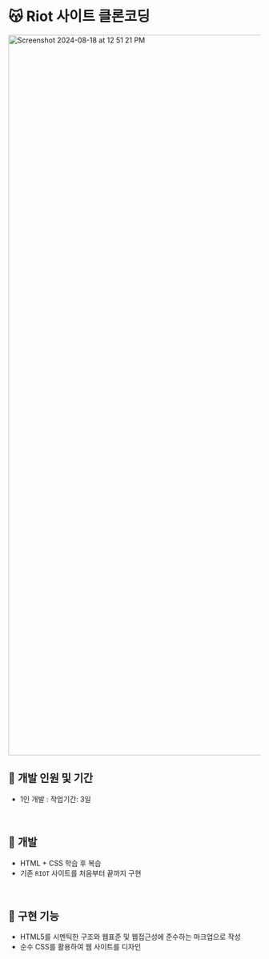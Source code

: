 # 😽 Riot 사이트 클론코딩

<img width="1440" alt="Screenshot 2024-08-18 at 12 51 21 PM" src="https://github.com/user-attachments/assets/3cd53691-b361-4c94-bccd-e3d7b4459ba4">
</br>

## 📆 개발 인원 및 기간
- 1인 개발 : 작업기간: 3일

</br>

## 📒 개발
- HTML + CSS 학습 후 복습
- 기존 `RIOT` 사이트를 처음부터 끝까지 구현

</br>

## 📍 구현 기능
- HTML5를 시멘틱한 구조와 웹표준 및 웹접근성에 준수하는 마크업으로 작성
- 순수 CSS를 활용하여 웹 사이트를 디자인
